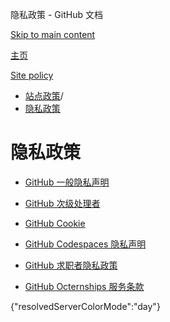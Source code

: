 隐私政策 - GitHub 文档

[Skip to main content](#main-content)

[主页](/zh)

[Site policy](/zh/site-policy)

* [站点政策](/zh/site-policy)/
* [隐私政策](/zh/site-policy/privacy-policies)

隐私政策
==========

* [GitHub 一般隐私声明](/zh/site-policy/privacy-policies/github-general-privacy-statement)

* [GitHub 次级处理者](/zh/site-policy/privacy-policies/github-subprocessors)

* [GitHub Cookie](/zh/site-policy/privacy-policies/github-cookies)

* [GitHub Codespaces 隐私声明](/zh/site-policy/privacy-policies/github-codespaces-privacy-statement)

* [GitHub 求职者隐私政策](/zh/site-policy/privacy-policies/github-candidate-privacy-policy)

* [GitHub Octernships 服务条款](/zh/site-policy/privacy-policies/github-octernships-terms-of-service)

{"resolvedServerColorMode":"day"}
